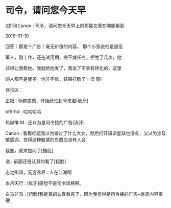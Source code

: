 # 司令，请问您今天早

(提问)Canon : 司令，请问您今天早上的那篇文章在哪能看到

2019-01-10

回答：那是个广告！毫无价值的内容。 那个小孩说他是退伍

军人，刚工作，还在试用期，完不成任务。拒绝了几次，他

非得让我帮他。我就给他发了，我说了不会有转化的，这里

的人都不是傻子。他非不信，结果打脸了！(5 赞)

评论区：

正阳 : 标题震撼，开始还怕封号来着[呲牙]

bfhrhd : 哈哈哈哈

热咖啡 M : 还以为是司令接的广告[流汗]

Canon : 看那标题我以为错过了什么大文，然后打开知识星球也没有，又以为涉及敏感词，觉得这种敏感的东西应该有人会

截图，就来提问了[捂脸]

浩 : 前面还很认真的看了[捂脸]

志之所趋，无远弗界 : 人在江湖啊

水月天行 : [呲牙]感觉不是司令风格啊。

白马非马 : [捂脸]我是真的认真看完了，因为我觉得是司令接的广告~肯定内容很硬